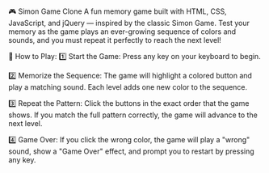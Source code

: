 🎮 Simon Game Clone
A fun memory game built with HTML, CSS, JavaScript, and jQuery — inspired by the classic Simon Game. Test your memory as the game plays an ever-growing sequence of colors and sounds, and you must repeat it perfectly to reach the next level!

🚀 How to Play:
1️⃣ Start the Game:
Press any key on your keyboard to begin.

2️⃣ Memorize the Sequence:
The game will highlight a colored button and play a matching sound. Each level adds one new color to the sequence.

3️⃣ Repeat the Pattern:
Click the buttons in the exact order that the game shows. If you match the full pattern correctly, the game will advance to the next level.

4️⃣ Game Over:
If you click the wrong color, the game will play a "wrong" sound, show a "Game Over" effect, and prompt you to restart by pressing any key.

